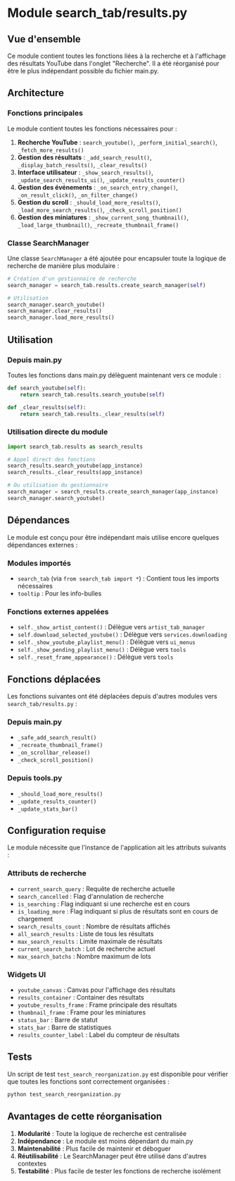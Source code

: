 # Module search_tab/results.py

## Vue d'ensemble

Ce module contient toutes les fonctions liées à la recherche et à l'affichage des résultats YouTube dans l'onglet "Recherche". Il a été réorganisé pour être le plus indépendant possible du fichier main.py.

## Architecture

### Fonctions principales

Le module contient toutes les fonctions nécessaires pour :

1. **Recherche YouTube** : `search_youtube()`, `_perform_initial_search()`, `_fetch_more_results()`
2. **Gestion des résultats** : `_add_search_result()`, `_display_batch_results()`, `_clear_results()`
3. **Interface utilisateur** : `_show_search_results()`, `_update_search_results_ui()`, `_update_results_counter()`
4. **Gestion des événements** : `_on_search_entry_change()`, `_on_result_click()`, `_on_filter_change()`
5. **Gestion du scroll** : `_should_load_more_results()`, `_load_more_search_results()`, `_check_scroll_position()`
6. **Gestion des miniatures** : `_show_current_song_thumbnail()`, `_load_large_thumbnail()`, `_recreate_thumbnail_frame()`

### Classe SearchManager

Une classe `SearchManager` a été ajoutée pour encapsuler toute la logique de recherche de manière plus modulaire :

```python
# Création d'un gestionnaire de recherche
search_manager = search_tab.results.create_search_manager(self)

# Utilisation
search_manager.search_youtube()
search_manager.clear_results()
search_manager.load_more_results()
```

## Utilisation

### Depuis main.py

Toutes les fonctions dans main.py délèguent maintenant vers ce module :

```python
def search_youtube(self):
    return search_tab.results.search_youtube(self)

def _clear_results(self):
    return search_tab.results._clear_results(self)
```

### Utilisation directe du module

```python
import search_tab.results as search_results

# Appel direct des fonctions
search_results.search_youtube(app_instance)
search_results._clear_results(app_instance)

# Ou utilisation du gestionnaire
search_manager = search_results.create_search_manager(app_instance)
search_manager.search_youtube()
```

## Dépendances

Le module est conçu pour être indépendant mais utilise encore quelques dépendances externes :

### Modules importés
- `search_tab` (via `from search_tab import *`) : Contient tous les imports nécessaires
- `tooltip` : Pour les info-bulles

### Fonctions externes appelées
- `self._show_artist_content()` : Délègue vers `artist_tab_manager`
- `self.download_selected_youtube()` : Délègue vers `services.downloading`
- `self._show_youtube_playlist_menu()` : Délègue vers `ui_menus`
- `self._show_pending_playlist_menu()` : Délègue vers `tools`
- `self._reset_frame_appearance()` : Délègue vers `tools`

## Fonctions déplacées

Les fonctions suivantes ont été déplacées depuis d'autres modules vers `search_tab/results.py` :

### Depuis main.py
- `_safe_add_search_result()`
- `_recreate_thumbnail_frame()`
- `_on_scrollbar_release()`
- `_check_scroll_position()`

### Depuis tools.py
- `_should_load_more_results()`
- `_update_results_counter()`
- `_update_stats_bar()`

## Configuration requise

Le module nécessite que l'instance de l'application ait les attributs suivants :

### Attributs de recherche
- `current_search_query` : Requête de recherche actuelle
- `search_cancelled` : Flag d'annulation de recherche
- `is_searching` : Flag indiquant si une recherche est en cours
- `is_loading_more` : Flag indiquant si plus de résultats sont en cours de chargement
- `search_results_count` : Nombre de résultats affichés
- `all_search_results` : Liste de tous les résultats
- `max_search_results` : Limite maximale de résultats
- `current_search_batch` : Lot de recherche actuel
- `max_search_batchs` : Nombre maximum de lots

### Widgets UI
- `youtube_canvas` : Canvas pour l'affichage des résultats
- `results_container` : Container des résultats
- `youtube_results_frame` : Frame principale des résultats
- `thumbnail_frame` : Frame pour les miniatures
- `status_bar` : Barre de statut
- `stats_bar` : Barre de statistiques
- `results_counter_label` : Label du compteur de résultats

## Tests

Un script de test `test_search_reorganization.py` est disponible pour vérifier que toutes les fonctions sont correctement organisées :

```bash
python test_search_reorganization.py
```

## Avantages de cette réorganisation

1. **Modularité** : Toute la logique de recherche est centralisée
2. **Indépendance** : Le module est moins dépendant du main.py
3. **Maintenabilité** : Plus facile de maintenir et déboguer
4. **Réutilisabilité** : Le SearchManager peut être utilisé dans d'autres contextes
5. **Testabilité** : Plus facile de tester les fonctions de recherche isolément